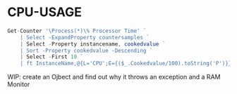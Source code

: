 # CPU-USAGE
``` JavaScript
Get-Counter '\Process(*)\% Processor Time' `
    | Select -ExpandProperty countersamples `
    | Select -Property instancename, cookedvalue `
    | Sort -Property cookedvalue -Descending `
    | Select -First 10 `
    | ft InstanceName,@{L='CPU';E={($_.Cookedvalue/100).toString('P')}} -AutoSize -ErrorAction SilentlyContinue
```
WIP: create an Ojbect and find out why it throws an exception and a RAM Monitor
